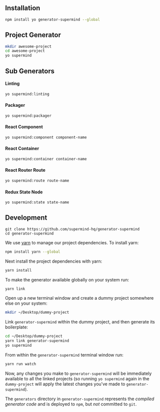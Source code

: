 ## Installation

```bash
npm install yo generator-supermind --global
```

## Project Generator

```bash
mkdir awesome-project
cd awesome-project
yo supermind
```

## Sub Generators

#### Linting

```bash
yo supermind:linting
```

#### Packager

```bash
yo supermind:packager
```

#### React Component

```bash
yo supermind:component component-name
```

#### React Container

```bash
yo supermind:container container-name
```

#### React Router Route

```bash
yo supermind:route route-name
```

#### Redux State Node

```bash
yo supermind:state state-name
```

## Development

```
git clone https://github.com/supermind-hq/generator-supermind
cd generator-supermind
```

We use [yarn][yarn] to manage our project dependencies. To install yarn:

```bash
npm install yarn --global
```

Next install the project dependencies with yarn:

```bash
yarn install
```

To make the generator available globally on your system run:

```bash
yarn link
```

Open up a new terminal window and create a dummy project somewhere else on your system:

```bash
mkdir ~/Desktop/dummy-project
```

Link `generator-supermind` within the dummy project, and then generate its boilerplate:

```bash
cd ~/Desktop/dummy-project
yarn link generator-supermind
yo supermind
```

From within the `generator-supermind` terminal window run:

```bash
yarn run watch
```

Now, any changes you make to `generator-supermind` will be immediately available to all the linked projects (so running `yo supermind` again in the `dummy-project` will apply the latest changes you've made to `generator-supermind`). 

The `generators` directory in `generator-supermind` represents the _compiled generator code_ and is deployed to `npm`, but _not_ committed to `git`.

[yarn]:https://yarnpkg.com/
